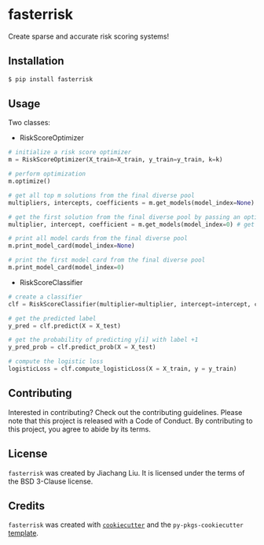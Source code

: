 # fasterrisk

Create sparse and accurate risk scoring systems!

## Installation

```bash
$ pip install fasterrisk
```

## Usage

Two classes:
- RiskScoreOptimizer
```python
# initialize a risk score optimizer
m = RiskScoreOptimizer(X_train=X_train, y_train=y_train, k=k)

# perform optimization
m.optimize()

# get all top m solutions from the final diverse pool
multipliers, intercepts, coefficients = m.get_models(model_index=None) # get m solutions from the diverse pool; Specifically, multipliers.shape=(m, ), intercepts.shape=(m, ), coefficients.shape=(m, p)

# get the first solution from the final diverse pool by passing an optional model_index; models are ranked in order of increasing logistic loss
multiplier, intercept, coefficient = m.get_models(model_index=0) # get the first solutions from the diverse pool; Specifically, multiplier.shape=(1, ), intercept.shape=(1, ), coefficients.shape=(p, )

# print all model cards from the final diverse pool
m.print_model_card(model_index=None) 

# print the first model card from the final diverse pool
m.print_model_card(model_index=0) 
```

- RiskScoreClassifier
```python
# create a classifier
clf = RiskScoreClassifier(multiplier=multiplier, intercept=intercept, coefficients=coefficients)

# get the predicted label
y_pred = clf.predict(X = X_test)

# get the probability of predicting y[i] with label +1
y_pred_prob = clf.predict_prob(X = X_test)

# compute the logistic loss
logisticLoss = clf.compute_logisticLoss(X = X_train, y = y_train)
```


## Contributing

Interested in contributing? Check out the contributing guidelines. Please note that this project is released with a Code of Conduct. By contributing to this project, you agree to abide by its terms.

## License

`fasterrisk` was created by Jiachang Liu. It is licensed under the terms of the BSD 3-Clause license.

## Credits

`fasterrisk` was created with [`cookiecutter`](https://cookiecutter.readthedocs.io/en/latest/) and the `py-pkgs-cookiecutter` [template](https://github.com/py-pkgs/py-pkgs-cookiecutter).
